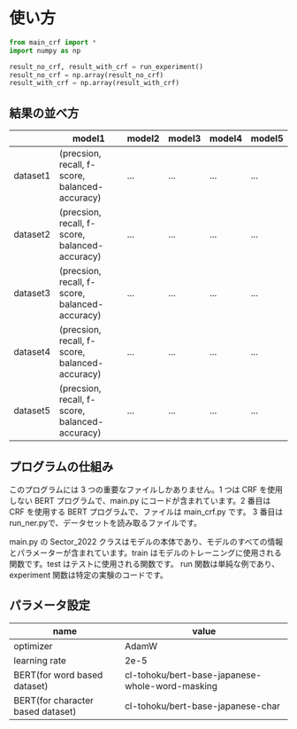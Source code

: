 # 使い方

```py
from main_crf import *
import numpy as np

result_no_crf, result_with_crf = run_experiment()
result_no_crf = np.array(result_no_crf)
result_with_crf = np.array(result_with_crf)
```
## 結果の並べ方

|      |  model1  |  model2  |  model3  |  model4  |  model5  |
| ---- | ----     | ----     | ----     | ----     | ----     |
|  dataset1  |  (precsion, recall, f-score, balanced-accuracy)  | ... | ... | ... | ... |
|  dataset2  |  (precsion, recall, f-score, balanced-accuracy)  | ... | ... | ... | ... |
|  dataset3  |  (precsion, recall, f-score, balanced-accuracy)  | ... | ... | ... | ... |
|  dataset4  |  (precsion, recall, f-score, balanced-accuracy)  | ... | ... | ... | ... |
|  dataset5  |  (precsion, recall, f-score, balanced-accuracy)  | ... | ... | ... | ... |

## プログラムの仕組み

このプログラムには 3 つの重要なファイルしかありません。1 つは CRF を使用しない BERT プログラムで、main.py にコードが含まれています。2 番目は CRF を使用する BERT プログラムで、ファイルは main\_crf.py です。 3 番目はrun\_ner.pyで、データセットを読み取るファイルです。

main.py の Sector\_2022 クラスはモデルの本体であり、モデルのすべての情報とパラメーターが含まれています。train はモデルのトレーニングに使用される関数です。test はテストに使用される関数です。 run 関数は単純な例であり、experiment 関数は特定の実験のコードです。

## パラメータ設定

|   name   |  value |
| ---- | ---- |
|  optimizer  |  AdamW |
|  learning rate  |  2e-5 |
|  BERT(for word based dataset)  | cl-tohoku/bert-base-japanese-whole-word-masking |
|  BERT(for character based dataset)  | cl-tohoku/bert-base-japanese-char |



